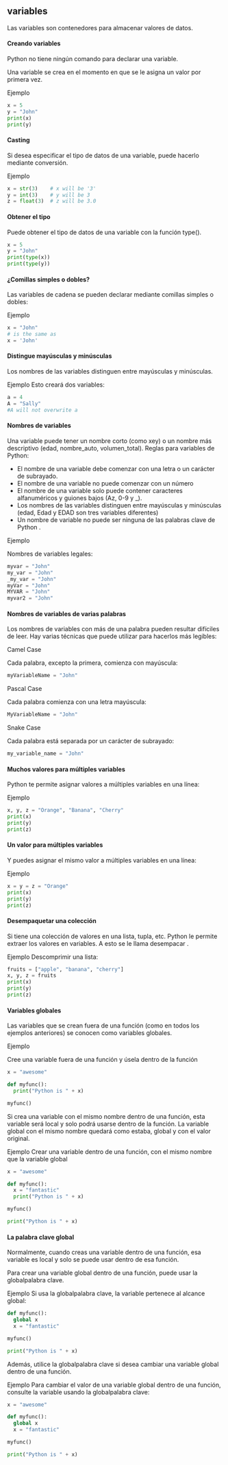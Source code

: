 ## variables​​​​

Las variables son contenedores para almacenar valores de datos.

#### Creando variables

Python no tiene ningún comando para declarar una variable.

Una variable se crea en el momento en que se le asigna un valor por primera vez.

Ejemplo

```python
x = 5
y = "John"
print(x)
print(y)
```

#### Casting

Si desea especificar el tipo de datos de una variable, puede hacerlo mediante conversión.

Ejemplo

```python
x = str(3)    # x will be '3'
y = int(3)    # y will be 3
z = float(3)  # z will be 3.0
```

#### Obtener el tipo
Puede obtener el tipo de datos de una variable con la función type().

```python
x = 5
y = "John"
print(type(x))
print(type(y))
```

#### ¿Comillas simples o dobles?
Las variables de cadena se pueden declarar mediante comillas simples o dobles:

Ejemplo

```python
x = "John"
# is the same as
x = 'John'
```

#### Distingue mayúsculas y minúsculas

Los nombres de las variables distinguen entre mayúsculas y minúsculas.

Ejemplo
Esto creará dos variables:

```python
a = 4
A = "Sally"
#A will not overwrite a
```

#### Nombres de variables

Una variable puede tener un nombre corto (como xey) o un nombre más descriptivo (edad, nombre_auto, volumen_total). Reglas para variables de Python:

- El nombre de una variable debe comenzar con una letra o un carácter de subrayado.
- El nombre de una variable no puede comenzar con un número
- El nombre de una variable solo puede contener caracteres alfanuméricos y guiones bajos (Az, 0-9 y _).
- Los nombres de las variables distinguen entre mayúsculas y minúsculas (edad, Edad y EDAD son tres variables diferentes)
- Un nombre de variable no puede ser ninguna de las palabras clave de Python .

Ejemplo

Nombres de variables legales:

```python
myvar = "John"
my_var = "John"
_my_var = "John"
myVar = "John"
MYVAR = "John"
myvar2 = "John"
```

#### Nombres de variables de varias palabras

Los nombres de variables con más de una palabra pueden resultar difíciles de leer.
Hay varias técnicas que puede utilizar para hacerlos más legibles:

Camel Case

Cada palabra, excepto la primera, comienza con mayúscula:

```python
myVariableName = "John"
```

Pascal Case

Cada palabra comienza con una letra mayúscula:

```python
MyVariableName = "John"
```

Snake Case

Cada palabra está separada por un carácter de subrayado:

```python
my_variable_name = "John"
```

#### Muchos valores para múltiples variables

Python te permite asignar valores a múltiples variables en una línea:

Ejemplo

```python
x, y, z = "Orange", "Banana", "Cherry"
print(x)
print(y)
print(z)
```

#### Un valor para múltiples variables
Y puedes asignar el mismo valor a múltiples variables en una línea:

Ejemplo

```python
x = y = z = "Orange"
print(x)
print(y)
print(z)
```

#### Desempaquetar una colección

Si tiene una colección de valores en una lista, tupla, etc. Python le permite extraer los valores en variables. A esto se le llama desempacar .

Ejemplo
Descomprimir una lista:

```python
fruits = ["apple", "banana", "cherry"]
x, y, z = fruits
print(x)
print(y)
print(z)
```

#### Variables globales
Las variables que se crean fuera de una función (como en todos los ejemplos anteriores) se conocen como variables globales.

Ejemplo

Cree una variable fuera de una función y úsela dentro de la función

```python
x = "awesome"

def myfunc():
  print("Python is " + x)

myfunc()
```

Si crea una variable con el mismo nombre dentro de una función, esta variable será local y solo podrá usarse dentro de la función. La variable global con el mismo nombre quedará como estaba, global y con el valor original.

Ejemplo
Crear una variable dentro de una función, con el mismo nombre que la variable global

```python
x = "awesome"

def myfunc():
  x = "fantastic"
  print("Python is " + x)

myfunc()

print("Python is " + x)
```

#### La palabra clave global

Normalmente, cuando creas una variable dentro de una función, esa variable es local y solo se puede usar dentro de esa función.

Para crear una variable global dentro de una función, puede usar la globalpalabra clave.

Ejemplo
Si usa la globalpalabra clave, la variable pertenece al alcance global:

```python
def myfunc():
  global x
  x = "fantastic"

myfunc()

print("Python is " + x)
```

Además, utilice la globalpalabra clave si desea cambiar una variable global dentro de una función.

Ejemplo
Para cambiar el valor de una variable global dentro de una función, consulte la variable usando la globalpalabra clave:

```python
x = "awesome"

def myfunc():
  global x
  x = "fantastic"

myfunc()

print("Python is " + x)
```